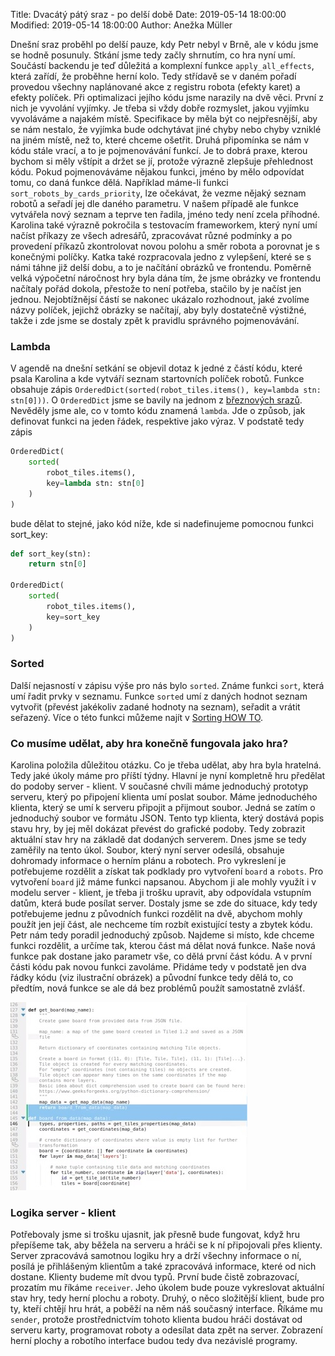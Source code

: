 Title: Dvacátý pátý sraz - po delší době
Date: 2019-05-14 18:00:00
Modified: 2019-05-14 18:00:00
Author: Anežka Müller

Dnešní sraz proběhl po delší pauze, kdy Petr nebyl v Brně, ale v kódu jsme se hodně posunuly.
Stkání jsme tedy začly shrnutím, co hra nyní umí. Součástí backendu je teď důležitá a komplexní funkce `apply_all_effects`, která zařídí, že proběhne herní kolo. Tedy střídavě se v daném pořadí provedou všechny naplánované akce z registru robota (efekty karet) a efekty políček. 
Při optimalizaci jejího kódu jsme narazily na dvě věci. První z nich je vyvolání vyjímky. Je třeba si vždy dobře rozmyslet, jakou vyjímku vyvoláváme a najakém místě. Specifikace by měla být co nejpřesnější, aby se nám nestalo, že vyjímka bude odchytávat jiné chyby nebo chyby vzniklé na jiném místě, než to, které chceme ošetřit. 
Druhá připomínka se nám v kódu stále vrací, a to je pojmenovávání funkcí. Je to dobrá praxe, kterou bychom si měly vštípit a držet se jí, protože výrazně zlepšuje přehlednost kódu. Pokud pojmenováváme nějakou funkci, jméno by mělo odpovídat tomu, co daná funkce dělá. Například máme-li funkci `sort_robots_by_cards_priority`, lze očekávat, že vezme nějaký seznam robotů a seřadí jej dle daného parametru. V našem případě ale funkce vytvářela nový seznam a teprve ten řadila, jméno tedy není zcela příhodné.
Karolina také výrazně pokročila s testovacím frameworkem, který nyní umí načíst příkazy ze všech adresářů, zpracovávat různé podmínky a po provedení příkazů zkontrolovat novou polohu a směr robota a porovnat je s konečnými políčky. 
Katka také rozpracovala jedno z vylepšení, které se s námi táhne již delší dobu, a to je načítání obrázků ve frontendu. Poměrně velká výpočetní náročnost hry byla dána tím, že jsme obrázky ve frontendu načítaly pořád dokola, přestože to není potřeba, stačilo by je načíst jen jednou. Nejobtížnějsí částí se nakonec ukázalo rozhodnout, jaké zvolíme názvy políček, jejichž obrázky se načítají, aby byly dostatečně výstižné, takže i zde jsme se dostaly zpět k pravidlu správného pojmenovávání. 

### Lambda

V agendě na dnešní setkání se objevil dotaz k jedné z částí kódu, které psala Karolina a kde vytváří seznam startovních políček robotů. Funkce obsahuje zápis `OrderedDict(sorted(robot_tiles.items(), key=lambda stn: stn[0]))`.
O `OrderedDict` jsme se bavily na jednom z [březnových srazů](https://roboprojekt.pyladies.cz/dvacaty_treti_sraz). Nevěděly jsme ale, co v tomto kódu znamená `lambda`. 
Jde o způsob, jak definovat funkci na jeden řádek, respektive jako výraz.
V podstatě tedy zápis
```python
OrderedDict(
	sorted(
		robot_tiles.items(), 
		key=lambda stn: stn[0]
	)
)		
``` 
bude dělat to stejné, jako kód níže, kde si nadefinujeme pomocnou funkci sort_key:
```python
def sort_key(stn):
	return stn[0]

OrderedDict(
	sorted(
		robot_tiles.items(), 
		key=sort_key
	)
)	
```

### Sorted

Další nejasností v zápisu výše pro nás bylo `sorted`. Známe funkci `sort`, která umí řadit prvky v seznamu. Funkce `sorted` umí z daných hodnot seznam vytvořit (převést jakékoliv zadané hodnoty na seznam), seřadit a vrátit seřazený. Více o této funkci můžeme najít v [Sorting HOW TO](https://docs.python.org/3/howto/sorting.html).

### Co musíme udělat, aby hra konečně fungovala jako hra?

Karolina položila důležitou otázku. Co je třeba udělat, aby hra byla hratelná.  Tedy jaké úkoly máme pro příští týdny. 
Hlavní je nyní kompletně hru předělat do podoby server - klient. V současné chvíli máme jednoduchý prototyp serveru, který po připojení klienta umí poslat soubor. 
Máme jednoduchého klienta, který se umí k serveru připojit a přijmout soubor. Jedná se zatím o jednoduchý soubor ve formátu JSON. Tento typ klienta, který dostává popis stavu hry, by jej měl dokázat převést do grafické podoby. Tedy zobrazit aktuální stav hry na základě dat dodaných serverem. Dnes jsme se tedy zaměřily na tento úkol. Soubor, který nyní server odesílá, obsahuje dohromady informace o herním plánu a robotech. Pro vykreslení je potřebujeme rozdělit a získat tak podklady pro vytvoření `board` a `robots`. 
Pro vytvoření `board` již máme funkci napsanou. Abychom ji ale mohly využít i v modelu server - klient, je třeba ji trošku upravit, aby odpovídala vstupním datům, která bude posílat server. 
Dostaly jsme se zde do situace, kdy tedy potřebujeme jednu z původních funkci rozdělit na dvě, abychom mohly použít jen její část, ale nechceme tím rozbít existující testy a zbytek kódu. Petr nám tedy poradil jednoduchý způsob.
Najdeme si místo, kde chceme funkci rozdělit, a určíme tak, kterou část má dělat nová funkce. Naše nová funkce pak dostane jako parametr vše, co dělá první část kódu. A v první části kódu pak novou funkci zavoláme. Přidáme tedy v podstatě jen dva řádky kódu (viz ilustrační obrázek) a původní funkce tedy dělá to, co předtím, nová funkce se ale dá bez problémů použít samostatně zvlášť. 

![rozdeleni](./images/rozdeleni_fce.jpg)

### Logika server - klient

Potřebovaly jsme si trošku ujasnit, jak přesně bude fungovat, když hru přepíšeme tak, aby běžela na serveru a hráči se k ní připojovali přes klienty.
Server zpracovává samotnou logiku hry a drží všechny informace o ní, posílá je přihlášeným klientům a také zpracovává informace, které od nich dostane. Klienty budeme mít dvou typů. První bude čistě zobrazovací, prozatím mu říkáme `receiver`. Jeho úkolem bude pouze vykreslovat aktuální stav hry, tedy herní plochu a roboty. Druhý, o něco složitější klient, bude pro ty, kteří chtějí hru hrát, a poběží na něm náš současný interface. Říkáme mu `sender`, protože prostřednictvím tohoto klienta budou hráči dostávat od serveru karty, programovat roboty a odesílat data zpět na server. Zobrazení herní plochy a robotího interface budou tedy dva nezávislé programy. 

